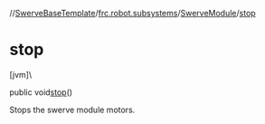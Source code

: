 //[SwerveBaseTemplate](../../../index.md)/[frc.robot.subsystems](../index.md)/[SwerveModule](index.md)/[stop](stop.md)

# stop

[jvm]\

public void[stop](stop.md)()

Stops the swerve module motors.
